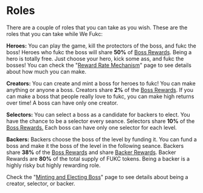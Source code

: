 # Roles

There are a couple of roles that you can take as you wish. These are the roles that you can take while We Fukc:

**Heroes:** You can play the game, kill the protectors of the boss, and fukc the boss! Heroes who fukc the boss will share **50%** of [Boss Rewards](tokenomics/boss-rewards.md). Being a hero is totally free. Just choose your hero, kick some ass, and fukc the bosses! You can check the "[Reward Rate Mechanism](tokenomics/earnings-by-fukcing-bosses.md)" page to see details about how much you can make.

**Creators:** You can create and mint a boss for heroes to fukc! You can make anything or anyone a boss. Creators share **2%** of the [Boss Rewards](tokenomics/boss-rewards.md). If you can make a boss that people really love to fukc, you can make high returns over time! A boss can have only one creator.

**Selectors:** You can select a boss as a candidate for backers to elect. You have the chance to be a selector every seance. Selectors share **10%** of the [Boss Rewards.](tokenomics/boss-rewards.md) Each boss can have only one selector for each level.

**Backers:** Backers choose the boss of the level by funding it. You can fund a boss and make it the boss of the level in the following seance. Backers share **38%** of the [Boss Rewards](tokenomics/boss-rewards.md) and share [Backer Rewards](tokenomics/backer-rewards.md). Backer Rewards are **80%** of the total supply of FUKC tokens. Being a backer is a highly risky but highly rewarding role.

Check the "[Minting and Electing Boss](tokenomics/minting-and-electing-boss.md)" page to see details about being a creator, selector, or backer.
